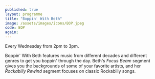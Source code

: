 ```yaml
---
published: true
layout: programme
title: "Boppin' With Beth"
image: /assets/images/icons/BOP.jpeg
code: BOP
again:
---
```


Every Wednesday from 2pm to 3pm.

Boppin' With Beth features music from different decades and different genres to get you boppin' through the day. Beth's _Focus Beam_ segment gives you the backgrounds of some of your favorite artists, and her _Rockabilly Rewind_ segment focuses on classic Rockabilly songs.

